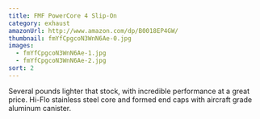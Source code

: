 ```yaml
---
title: FMF PowerCore 4 Slip-On
category: exhaust
amazonUrl: http://www.amazon.com/dp/B0018EP4GW/
thumbnail: fmYfCpgcoN3WnN6Ae-0.jpg
images:
  - fmYfCpgcoN3WnN6Ae-1.jpg
  - fmYfCpgcoN3WnN6Ae-2.jpg
sort: 2
---
```


Several pounds lighter that stock, with incredible performance at a great price. Hi-Flo stainless steel core and formed end caps with aircraft grade aluminum canister.

